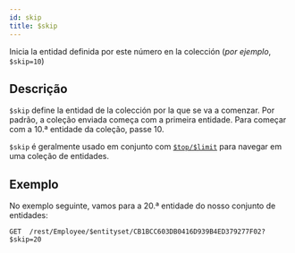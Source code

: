 ```yaml
---
id: skip
title: $skip
---
```


Inicia la entidad definida por este número en la colección (*por ejemplo*, `$skip=10`)

## Descrição

`$skip` define la entidad de la colección por la que se va a comenzar. Por padrão, a coleção enviada começa com a primeira entidade. Para começar com a 10.ª entidade da coleção, passe 10.

`$skip` é geralmente usado em conjunto com [`$top/$limit`]($top_$limit.md) para navegar em uma coleção de entidades.

## Exemplo

No exemplo seguinte, vamos para a 20.ª entidade do nosso conjunto de entidades:

`GET  /rest/Employee/$entityset/CB1BCC603DB0416D939B4ED379277F02?$skip=20`